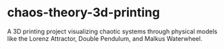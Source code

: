 # chaos-theory-3d-printing
A 3D printing project visualizing chaotic systems through physical models like the Lorenz Attractor, Double Pendulum, and Malkus Waterwheel.
